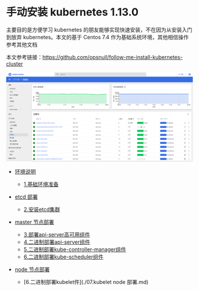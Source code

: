 # 手动安装 kubernetes 1.13.0
主要目的是方便学习 kubernetes 的朋友能够实现快速安装，不在因为从安装入门到放弃 kubernetes。本文的基于 Centos 7.4 作为基础系统环境，其他相信操作参考其他文档

本文参考链接：https://github.com/opsnull/follow-me-install-kubernetes-cluster 


![ssl-success](images/dashboard.png)

* [环境说明]()
  * [1.基础环境准备](./01.基础环境准备.md)
* [etcd 部署]()
  * [2.安装etcd集群](./02.创建etcd集群.md)
* [master 节点部署]()
  * [3.部署api-server高可用组件](./03.keepalived+haproxy负载.md)
  * [4.二进制部署api-server组件](./04.kube-apiserver.md)
  * [5.二进制部署kube-controller-manager组件](./05.kube-controller-manager.md)
  * [6.二进制部署kube-scheduler组件](./06.kube-scheduler.md)

* [node 节点部署]()
  * [6.二进制部署kubelet件](./07.kubelet node 部署.md)
